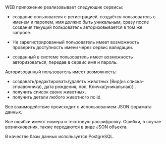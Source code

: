 WEB приложение реализовывает следующие сервисы:
- создание пользователя с регистрацией, создаётся пользователь с именем и паролем, имя должно быть уникальным,
сразу после создания текущий пользователь авторизовывается в том же запросе.

- Не зарегистрированный пользователь имеет возможность проверить доступность имени через сервис валидации.

- созданный в системе пользователь имеет возможность авторизоваться, передав в сервис имя и пароль.

Авторизованный пользователь имеет возможность:
- создавать/редактировать/удалять животных [Вид(из списка-справочника), дата рождения, пол, Кличка(уникальная)] .
- получить список своих животных.
- получить детали любого животного по id.

Все взаимодействие происходит с использованием JSON форамата данных.

Все ошибки имеют номера и текстовую расшифровку. 
Ошибки, в случае возникновения, также передаются в виде JSON объекта.

В качестве базы данных используется PostgreSQL.
